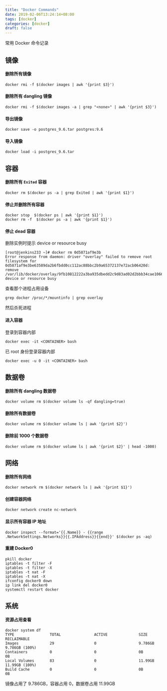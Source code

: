 ```yaml
---
title: "Docker Commands"
date: 2019-02-06T13:24:14+08:00
tags: [docker]
categories: [docker]
draft: false
---
```


常用 Docker 命令记录

## 镜像

#### 删除所有镜像

```shell
docker rmi -f $(docker images | awk '{print $3}')
```

#### 删除所有 dangling 镜像

```shell
docker rmi -f $(docker images -a | grep "<none>" | awk '{print $3}')
```

#### 导出镜像

```shell
docker save -o postgres_9.6.tar postgres:9.6
```

#### 导入镜像

```shell
docker load -i postgres_9.6.tar
```

## 容器

#### 删除所有 `Exited` 容器

```shell
docker rm $(docker ps -a | grep Exited | awk '{print $1}')
```

#### 停止并删除所有容器

```shell
docker stop  $(docker ps | awk '{print $1}')
docker rm -f  $(docker ps -a | awk '{print $1}')
```

#### 停止 dead 容器

删除实例时提示 device or resource busy

```shell
[root@jenkins233 ~]# docker rm 0d5871af9e3b
Error response from daemon: driver "overlay" failed to remove root filesystem for 0d5871af9e3be63589da2b6fbdd0cc112ac88bbc2b9a65372137e72acb06420d: remove /var/lib/docker/overlay/9fb10812222a3ba935dbedd2c9d83ad02d2bbb34cae10665d1b6b7bd52a9409b/merged: device or resource busy
```

查看那个进程占用设备

```shell
grep docker /proc/*/mountinfo | grep overlay
```

然后杀死进程

#### 进入容器

登录到容器内部

```shell
docker exec -it <CONTAINER> bash   
```

已 root 身份登录容器内部

```shell
docker exec -u 0 -it <CONTAINER> bash   
```

## 数据卷

#### 删除所有 dangling 数据卷

```shell
docker volume rm $(docker volume ls -qf dangling=true)
```

#### 删除所有数据卷

```shell
docker volume rm $(docker volume ls | awk '{print $2}')
```

#### 删除前 1000 个数据卷

```shell
docker volume rm $(docker volume ls | awk '{print $2}' | head -1000)
```

## 网络

#### 删除所有网络

```shell
docker network rm $(docker network ls | awk '{print $1}')
```

#### 创建容器网络

```shell
docker network create nc-network
```

#### 显示所有容器 IP 地址

```shell
docker inspect --format='{{.Name}} - {{range .NetworkSettings.Networks}}{{.IPAddress}}{{end}}' $(docker ps -aq)
```

#### 重建 Docker0

```shell
pkill docker
iptables -t filter -F
iptables -t filter -X
iptables -t nat -F
iptables -t nat -X
ifconfig docker0 down
ip link del docker0
systemctl restart docker
```

## 系统

#### 资源占用查看

```shell
docker system df
TYPE                TOTAL               ACTIVE              SIZE                RECLAIMABLE
Images              29                  0                   9.786GB             9.786GB (100%)
Containers          0                   0                   0B                  0B
Local Volumes       83                  0                   11.99GB             11.99GB (100%)
Build Cache         0                   0                   0B                  0B
```

镜像占用了 9.786GB，容器占用 0，数据卷占用 11.99GB
